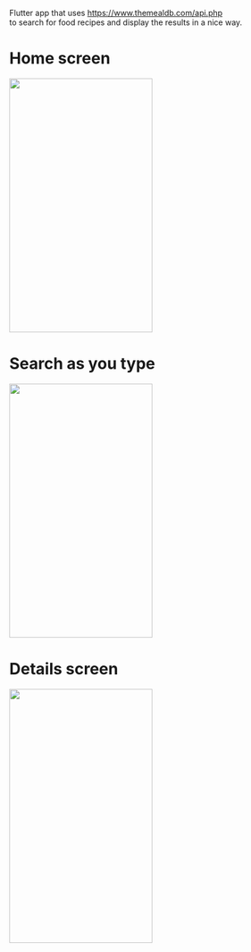 Flutter app that uses https://www.themealdb.com/api.php  
to search for food recipes and display the results in a nice way.

<h1>Home screen</h1>	
  <img src="https://user-images.githubusercontent.com/45540581/109889617-64023a80-7c8e-11eb-98fc-fa144067552d.png" width="256" height="455">  
<h1>Search as you type</h1>	
  <img src="https://user-images.githubusercontent.com/45540581/109889774-ae83b700-7c8e-11eb-89d9-f89289f29497.png" width="256" height="455">  
<h1>Details screen</h1>	
  <img src="https://user-images.githubusercontent.com/45540581/109889695-8e53f800-7c8e-11eb-8bc9-fa4abf098798.png" width="256" height="455">  
